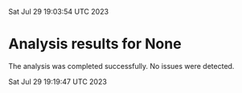Sat Jul 29 19:03:54 UTC 2023
# Analysis results for None
The analysis was completed successfully. No issues were detected.

Sat Jul 29 19:19:47 UTC 2023
